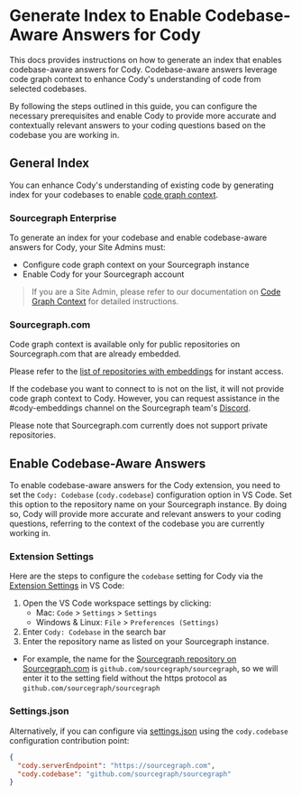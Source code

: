 # Generate Index to Enable Codebase-Aware Answers for Cody

This docs provides instructions on how to generate an index that enables codebase-aware answers for Cody. Codebase-aware answers leverage code graph context to enhance Cody's understanding of code from selected codebases. 

By following the steps outlined in this guide, you can configure the necessary prerequisites and enable Cody to provide more accurate and contextually relevant answers to your coding questions based on the codebase you are working in.

## General Index

You can enhance Cody's understanding of existing code by generating index for your codebases to enable [code graph context](https://docs.sourcegraph.com/cody/explanations/code_graph_context).

### Sourcegraph Enterprise

To generate an index for your codebase and enable codebase-aware answers for Cody, your Site Admins must:

- Configure code graph context on your Sourcegraph instance
- Enable Cody for your Sourcegraph account

> If you are a Site Admin, please refer to our documentation on [Code Graph Context](https://docs.sourcegraph.com/cody/explanations/code_graph_context) for detailed instructions.

### Sourcegraph.com

Code graph context is available only for public repositories on Sourcegraph.com that are already embedded.

Please refer to the [list of repositories with embeddings](https://docs.sourcegraph.com/cody/embedded-repos) for instant access.

If the codebase you want to connect to is not on the list, it will not provide code graph context to Cody. However, you can request assistance in the #cody-embeddings channel on the Sourcegraph team's [Discord](https://discord.gg/8wJF5EdAyA).

Please note that Sourcegraph.com currently does not support private repositories.

## Enable Codebase-Aware Answers

To enable codebase-aware answers for the Cody extension, you need to set the `Cody: Codebase` (`cody.codebase`) configuration option in VS Code. Set this option to the repository name on your Sourcegraph instance. By doing so, Cody will provide more accurate and relevant answers to your coding questions, referring to the context of the codebase you are currently working in.

### Extension Settings

Here are the steps to configure the `codebase` setting for Cody via the [Extension Settings](https://code.visualstudio.com/docs/getstarted/settings#_extension-settings) in VS Code:

1. Open the VS Code workspace settings by clicking: 
   - Mac: `Code` > `Settings` > `Settings`
   - Windows & Linux: `File` > `Preferences (Settings)`
2. Enter `Cody: Codebase` in the search bar
3. Enter the repository name as listed on your Sourcegraph instance.
  - For example, the name for the [Sourcegraph repository on Sourcegraph.com](https://sourcegraph.com/github.com/sourcegraph/sourcegraph) is `github.com/sourcegraph/sourcegraph`, so we will enter it to the setting field without the https protocol as `github.com/sourcegraph/sourcegraph`

### Settings.json

Alternatively, if you can configure via [settings.json](https://code.visualstudio.com/docs/getstarted/settings#_settingsjson) using the `cody.codebase` configuration contribution point:

```json
{
  "cody.serverEndpoint": "https://sourcegraph.com",
  "cody.codebase": "github.com/sourcegraph/sourcegraph"
}
```
